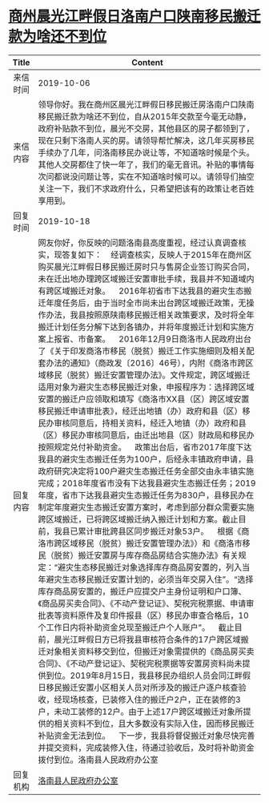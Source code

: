 # <a href="http://www.shangluo.gov.cn/zmhd/ldxxxx.jsp?urltype=leadermail.LeaderMailContentUrl&wbtreeid=1112&leadermailid=5483">商州晨光江畔假日洛南户口陕南移民搬迁款为啥还不到位</a>
| Title |                                                                                                                                                                                                                                                                                                                                                                                                                                                                                                                                                                                                                          Content                                                                                                                                                                                                                                                                                                                                                                                                                                                                                                                                                                                                                           |
|:-----:|------------------------------------------------------------------------------------------------------------------------------------------------------------------------------------------------------------------------------------------------------------------------------------------------------------------------------------------------------------------------------------------------------------------------------------------------------------------------------------------------------------------------------------------------------------------------------------------------------------------------------------------------------------------------------------------------------------------------------------------------------------------------------------------------------------------------------------------------------------------------------------------------------------------------------------------------------------------------------------------------------------------------------------------------------------------------------------------------------------------------------------------------------------------------------------------------------------------------------------------------------------|
| 来信时间  | 2019-10-06                                                                                                                                                                                                                                                                                                                                                                                                                                                                                                                                                                                                                                                                                                                                                                                                                                                                                                                                                                                                                                                                                                                                                                                                                                                 |
| 来信内容  | 领导你好。我在商州区晨光江畔假日移民搬迁房洛南户口陕南移民搬迁款为啥还不到位，自从2015年交款至今毫无动静，政府补贴款不到位，晨光不交房，其他县区的房子都领到了，现在只剩下洛南人买的房。请领导帮忙解决，这几年买房移民手续办了几年，问洛南移民办说让等，不知道啥时候是个头。其他人交房都住了快一年了，我们的毫无音讯。补贴的事情每次问都说没问题让等，实在不知道啥时候可以。请领导们抽空关注一下，我们不求政府什么，只希望把该有的政策让老百姓享用到。                                                                                                                                                                                                                                                                                                                                                                                                                                                                                                                                                                                                                                                                                                                                                                                                                                                                                                                                                                                                                              |
| 回复时间  | 2019-10-18                                                                                                                                                                                                                                                                                                                                                                                                                                                                                                                                                                                                                                                                                                                                                                                                                                                                                                                                                                                                                                                                                                                                                                                                                                                 |
| 回复内容  | 网友你好，你反映的问题洛南县高度重视，经过认真调查核实，现答复如下：    经调查核实，反映人于2015年在商州区购买晨光江畔假日移民搬迁房时只与售房企业签订购买合同，未在迁出地办理跨区域搬迁安置审批手续，我县并不知道域内有跨区域搬迁对象。    2016年初省市下达我县的避灾生态搬迁年度任务后，由于当时全市尚未出台跨区域搬迁政策，无操作办法，我县按照原陕南移民搬迁相关政策要求，及时将全年搬迁计划任务分解下达到各镇办，并将年度搬迁计划和实施方案上报省、市备案。    2016年12月9日商洛市人民政府出台了《关于印发商洛市移民（脱贫）搬迁工作实施细则及相关配套办法的通知》（商政发〔2016〕46号），内附《商洛市跨区域移民（脱贫）搬迁安置管理办法》。文件规定，跨区域搬迁适用对象为避灾生态移民搬迁对象，申报程序为：选择跨区域安置的搬迁户应领取和填写《商洛市XX县（区）跨区域安置移民搬迁申请审批表》，经迁出地镇（办）政府和县（区）移民办审核同意后，持相关资料，经迁入地镇（办）政府和县（区）移民办审核同意后，由迁出地县（区）财政局和移民办按照规定兑付补助资金。    政策出台后，省市2017年度下达我县的避灾生态搬迁任务为100户，后经永丰镇政府申请，县政府研究决定将100户避灾生态搬迁任务全部交由永丰镇实施完成；2018年度省市没有下达我县避灾生态搬迁任务；2019年度，省市下达我县避灾生态搬迁任务为830户，县移民办在制定年度避灾生态搬迁安置方案时，考虑到部分群众需要实施跨区域搬迁，已将跨区域搬迁纳入搬迁计划和方案。截止目前，我县已累计审批跨县区同步搬迁对象53户。    根据《商洛市跨区域移民（脱贫）搬迁安置管理办法》）和《商洛市移民（脱贫）搬迁安置房与库存商品房结合实施办法》有关规定：“避灾生态移民搬迁对象选择库存商品房安置的，列入当年避灾生态移民搬迁安置计划的，必须当年交房入住”。“选择库存商品房安置的，搬迁户应提交户主身份证明和户口簿、《商品房买卖合同》、《不动产登记证》、契税完税票据、申请审批表等资料原件及复印件报县（区）移民办审查合格后，10个工作日内将补助资金兑现至搬迁户个人账户”。    截止目前，晨光江畔假日方已将我县审核符合条件的17户跨区域搬迁对象相关资料移交到位，但搬迁对象需提供的《商品房买卖合同》、《不动产登记证》、契税完税票据等安置房资料尚未提供到位。2019年8月15日，我县移民办组织人员会同江畔假日移民搬迁安置小区相关人员对所涉及的搬迁户逐户核查验收，经现场核查，已装修入住的搬迁户2户，正在装修的3户，未动工装修的12户。由于上述17户跨区域搬迁对象所提供的相关资料不到位，且大多数没有实际入住，因而移民搬迁补贴资金无法到位。    下一步，我县将督促搬迁对象尽快完善并提交资料，完成装修入住，待通过验收后，及时将补助资金拨付到位。洛南县人民政府办公室 |
| 回复机构  | <a href="../../categories/agencies/洛南县人民政府办公室.md">洛南县人民政府办公室</a>                                                                                                                                                                                                                                                                                                                                                                                                                                                                                                                                                                                                                                                                                                                                                                                                                                                                                                                                                                                                                                                                                                                                                                                           |